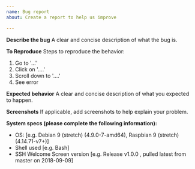 ```yaml
---
name: Bug report
about: Create a report to help us improve

---
```


**Describe the bug**
A clear and concise description of what the bug is.

**To Reproduce**
Steps to reproduce the behavior:
1. Go to '...'
2. Click on '....'
3. Scroll down to '....'
4. See error

**Expected behavior**
A clear and concise description of what you expected to happen.

**Screenshots**
If applicable, add screenshots to help explain your problem.

**System specs (please complete the following information):**
 - OS: [e.g. Debian 9 (stretch) (4.9.0-7-amd64), Raspbian 9 (stretch) (4.14.71-v7+)]
 - Shell used [e.g. Bash]
 - SSH Welcome Screen version [e.g. Release v1.0.0 , pulled latest from master on 2018-09-09]
